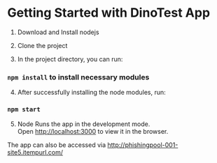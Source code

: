 # Getting Started with DinoTest App

1. Download and Install nodejs 

2. Clone the project

3. In the project directory, you can run:

### `npm install` to install necessary modules

4. After successfully installing the node modules, run:

### `npm start`

5. Node Runs the app in the development mode.\
Open [http://localhost:3000](http://localhost:3000) to view it in the browser.

The app can also be accessed via http://phishingpool-001-site5.itempurl.com/
